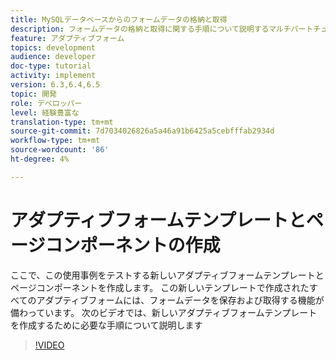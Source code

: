 ```yaml
---
title: MySQLデータベースからのフォームデータの格納と取得
description: フォームデータの格納と取得に関する手順について説明するマルチパートチュートリアル
feature: アダプティブフォーム
topics: development
audience: developer
doc-type: tutorial
activity: implement
version: 6.3,6.4,6.5
topic: 開発
role: デベロッパー
level: 経験豊富な
translation-type: tm+mt
source-git-commit: 7d7034026826a5a46a91b6425a5cebfffab2934d
workflow-type: tm+mt
source-wordcount: '86'
ht-degree: 4%

---
```


# アダプティブフォームテンプレートとページコンポーネントの作成

ここで、この使用事例をテストする新しいアダプティブフォームテンプレートとページコンポーネントを作成します。 この新しいテンプレートで作成されたすべてのアダプティブフォームには、フォームデータを保存および取得する機能が備わっています。
次のビデオでは、新しいアダプティブフォームテンプレートを作成するために必要な手順について説明します
>[!VIDEO](https://video.tv.adobe.com/v/27828?quality=9&learn=on)

